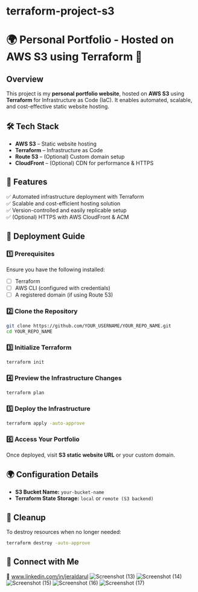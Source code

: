 # terraform-project-s3
# 🌍 Personal Portfolio - Hosted on AWS S3 using Terraform 🚀

## Overview

This project is my **personal portfolio website**, hosted on **AWS S3** using **Terraform** for Infrastructure as Code (IaC). It enables automated, scalable, and cost-effective static website hosting.

## 🛠️ Tech Stack

- **AWS S3** – Static website hosting
- **Terraform** – Infrastructure as Code
- **Route 53** – (Optional) Custom domain setup
- **CloudFront** – (Optional) CDN for performance & HTTPS

## 📌 Features

✅ Automated infrastructure deployment with Terraform  
✅ Scalable and cost-efficient hosting solution  
✅ Version-controlled and easily replicable setup  
✅ (Optional) HTTPS with AWS CloudFront & ACM  

## 🚀 Deployment Guide

### 1️⃣ Prerequisites
Ensure you have the following installed:
- [ ] Terraform
- [ ] AWS CLI (configured with credentials)
- [ ] A registered domain (if using Route 53)

### 2️⃣ Clone the Repository
```bash
git clone https://github.com/YOUR_USERNAME/YOUR_REPO_NAME.git  
cd YOUR_REPO_NAME  
```

### 3️⃣ Initialize Terraform
```bash
terraform init  
```

### 4️⃣ Preview the Infrastructure Changes
```bash
terraform plan  
```

### 5️⃣ Deploy the Infrastructure
```bash
terraform apply -auto-approve  
```

### 6️⃣ Access Your Portfolio
Once deployed, visit **S3 static website URL** or your custom domain.

## 🌍 Configuration Details

- **S3 Bucket Name:** `your-bucket-name`
- **Terraform State Storage:** `local` or `remote (S3 backend)`

## 🧹 Cleanup
To destroy resources when no longer needed:
```bash
terraform destroy -auto-approve  
```

## 🚀 Connect with Me
📩 www.linkedin.com/in/jeraldarul
![Screenshot (13)](https://github.com/user-attachments/assets/36b68928-2d9b-4583-8565-3650b7cfbe57)
![Screenshot (14)](https://github.com/user-attachments/assets/a7b98492-c708-445b-a692-8be0523bbf7c)
![Screenshot (15)](https://github.com/user-attachments/assets/2f0e5aa0-16c9-4175-aa0e-cafc0b32c687)
![Screenshot (16)](https://github.com/user-attachments/assets/6d74324d-5fa8-4d38-b860-e63f998257f7)
![Screenshot (17)](https://github.com/user-attachments/assets/a96b2248-c089-46be-9ce6-e99dbc883987)
